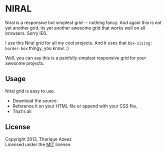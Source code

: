 
NIRAL
=====

Niral is a responsive but simplest grid -- nothing fancy. 
And again this is not yet another grid, its yet another awesome grid that works well on all browsers. Sorry IE6.

I use this Niral grid for all my cool projects. And it uses that ```box-sizing: border-box``` thingy, you know. :)

Well, you can say this is a painfully simplest responsive grid for your awesome projects.

Usage
-----

Niral grid is easy to use.

* Download the source.
* Reference it on your HTML file or append with your CSS file.
* That's all

License
-------

Copyright 2013, Tharique Azeez  
Licensed under the [MIT][mit] license.

[mit]: http://opensource.org/licenses/mit-license.php